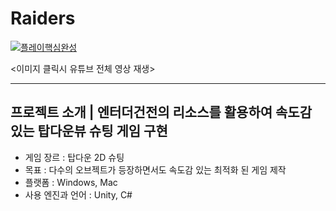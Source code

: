 # Raiders

[![플레이핵심완성](https://user-images.githubusercontent.com/46564046/233078635-f2e0a485-f1a0-4e0a-b409-a18958122472.gif)](https://youtu.be/kSDWP_GfiOQ)


<이미지 클릭시 유튜브 전체 영상 재생>


---


## 프로젝트 소개 | 엔터더건전의 리소스를 활용하여 속도감 있는 탑다운뷰 슈팅 게임 구현

- 게임 장르 : 탑다운 2D 슈팅
- 목표 : 다수의 오브젝트가 등장하면서도 속도감 있는 최적화 된 게임 제작
- 플랫폼 : Windows, Mac
- 사용 엔진과 언어 : Unity, C#
